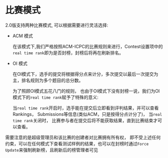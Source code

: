# 比赛模式

2.0版支持两种比赛模式, 可以根据需要进行灵活选择:

+ ACM 模式

    在该模式下,我们严格按照ACM-ICPC的比赛规则来进行，Contest设置项中的`real time rank`即为是否封榜，封榜后将再在刷新排名。

+ OI 模式

    在OI模式下，选手的提交将根据得分点来计分，多次提交以最后一次提交为主，排名规则为多个题目的总分数。

    为了照顾OI模式五花八门的规则， 也由于OI模式下没有封榜一说，我们为OI模式下的`real time rank`赋予了特殊的意义:

    当`real time rank`开启时，选手能在提交后立即看到评判结果，并可以查看Rankings， Submissions等信息(类似ACM，只是按得分点计分了)，
    当`real time rank`关闭时， 比赛参与者在提交后将不能获取结果，直到比赛结束才可以查看。

需要注意的是超级管理员和该比赛的创建者对比赛拥有所有权， 即不受上述任何约束，可以在任何模式下查看测试样例的结果，也可以在封榜时通过`Force Update`来强制刷新榜，且刷新后的榜管理者可见